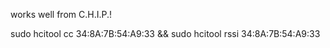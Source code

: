 works well from C.H.I.P.!
 
 sudo hcitool cc 34:8A:7B:54:A9:33 && sudo hcitool rssi 34:8A:7B:54:A9:33
 
